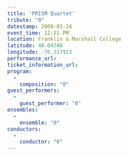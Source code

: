 ```yaml
---
title: 'PRISM Quartet'
tribute: "0"
datestamp: 2009-01-24
event_time: 12:21 PM
location: Franklin & Marshall College
latitude: 40.04748
longitude: -76.317913
performance_url: 
ticket_information_url: 
program: 
  -
    composition: "0"
guest_performers: 
  -
    guest_performer: "0"
ensembles: 
  -
    ensemble: "0"
conductors: 
  -
    conductor: "0"
---
```

